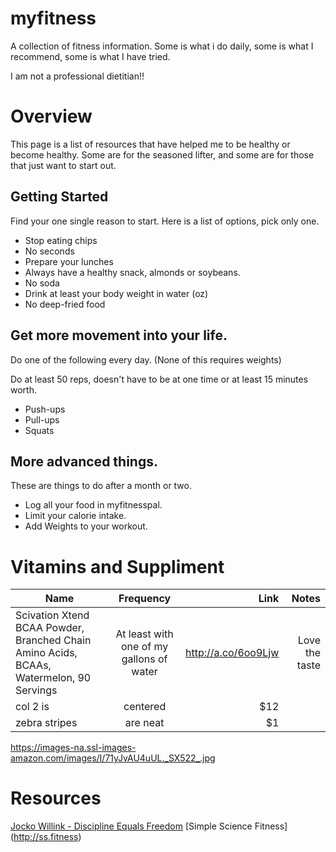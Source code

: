 # myfitness
A collection of fitness information. Some is what i do daily, some is what I recommend, some is what I have tried.

I am not a professional dietitian!!

# Overview
This page is a list of resources that have helped me to be healthy or become healthy. Some are for the seasoned lifter, and some are for those that just want to start out.

## Getting Started
Find your one single reason to start.
Here is a list of options, pick only one.
* Stop eating chips
* No seconds
* Prepare your lunches
* Always have a healthy snack, almonds or soybeans.
* No soda
* Drink at least your body weight in water (oz)
* No deep-fried food

## Get more movement into your life.
Do one of the following every day. (None of this requires weights)

Do at least 50 reps, doesn't have to be at one time or at least 15 minutes worth.
* Push-ups
* Pull-ups
* Squats

## More advanced things. 
These are things to do after a month or two.
* Log all your food in myfitnesspal.
* Limit your calorie intake.
* Add Weights to your workout.


# Vitamins and Suppliment
| Name        | Frequency           | Link  | Notes |
| ------------- |:-------------:| -----:| -----:|
| Scivation Xtend BCAA Powder, Branched Chain Amino Acids, BCAAs, Watermelon, 90 Servings     | At least with one of my gallons of water | http://a.co/6oo9Ljw | Love the taste |
| col 2 is      | centered      |   $12 |
| zebra stripes | are neat      |    $1 |

https://images-na.ssl-images-amazon.com/images/I/71yJvAU4uUL._SX522_.jpg

# Resources
[Jocko Willink - Discipline Equals Freedom](https://www.amazon.com/Discipline-Equals-Freedom-Field-Manual/dp/1250156947)
[Simple Science Fitness] (http://ss.fitness)

